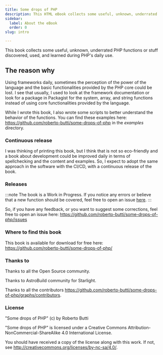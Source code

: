 ```yaml
---
title: Some drops of PHP
description: This HTML eBook collects some useful, unknown, underrated PHP functions or stuff discovered, used, and learned during PHP daily use.
sidebar:
  label: About the eBook
  order: 0
slug: intro

---
```


This book collects some useful, unknown, underrated PHP functions or stuff discovered, used, and learned during PHP's daily use.

## The reason why

Using frameworks daily, sometimes the perception of the power of the language and the basic functionalities provided by the PHP core could be lost. I see that usually, I used to look at the framework documentation or look for a package in Packagist for the system, array, and string functions instead of using core functionalities provided by the language.

While I wrote this book, I also wrote some scripts to better understand the behavior of the functions. You can find these examples here: https://github.com/roberto-butti/some-drops-of-php in the _examples_ directory.

### Continuous release

I was thinking of printing this book, but I think that is not so eco-friendly and a book about development could be improved daily in terms of spellchecking and the content and examples. So, I expect to adopt the same approach in the software with the CI/CD, with a continuous release of the book.

### Releases

:::note
The book is a Work in Progress. If you notice any errors or believe that a new function should be covered, feel free to open an issue [here](https://github.com/roberto-butti/some-drops-of-php/issues).
:::

So, if you have any feedback, or you want to suggest some corrections, feel free to open an issue here: https://github.com/roberto-butti/some-drops-of-php/issues

### Where to find this book

This book is available for download for free here: https://github.com/roberto-butti/some-drops-of-php/

### Thanks to

Thanks to all the Open Source community.

Thanks to AstroBuild community for Starlight.

Thanks to all the contributors https://github.com/roberto-butti/some-drops-of-php/graphs/contributors.

### License

"Some drops of PHP" (c) by Roberto Butti

"Some drops of PHP" is licensed under a
Creative Commons Attribution-NonCommercial-ShareAlike 4.0 International License.

You should have received a copy of the license along with this
work. If not, see <http://creativecommons.org/licenses/by-nc-sa/4.0/>.
